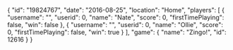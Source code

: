 {
  "id": "19824767",
  "date": "2016-08-25",
  "location": "Home",
  "players": [
    {
      "username": "",
      "userid": 0,
      "name": "Nate",
      "score": 0,
      "firstTimePlaying": false,
      "win": false
    },
    {
      "username": "",
      "userid": 0,
      "name": "Ollie",
      "score": 0,
      "firstTimePlaying": false,
      "win": true
    }
  ],
  "game": {
    "name": "Zingo!",
    "id": 12616
  }
}
